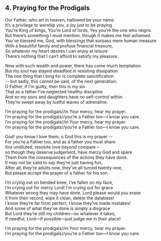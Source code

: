 ## 4.	Praying for the Prodigals  
  
Our Father, who art in heaven, hallowed be your name  
It’s a privilege to worship you, a joy just to be praying  
You’re King of kings, You’re Lord of lords, Yes you’re the one who reigns  
But there’s something I must mention, though it makes me feel ashamed.  
You’ve blessed me, God, with blessings that surpass mere human measure  
With a beautiful family and profuse financial treasure,  
So whatever my heart desires I can enjoy at leisure  
There’s nothing that I can’t afford to satisfy my pleasure.  
  
Now with such wealth and power, there has come much temptation  
But my soul has stayed steadfast in resisting dissipation  
The one thing that I long for is complete sanctification  
-- but sadly, this cannot be said, of the next generation.  
O Father, if I’m guilty, then this is my sin  
That as a father I’ve neglected healthy discipline  
And so my sons and daughters have no self-control within  
They’re swept away by lustful waves of adrenaline.  
  
I’m praying for the prodigals//in Your mercy, hear my prayer.  
I’m praying for the prodigals//you’re a Father too—I know you care.  
I’m praying for the prodigals//in Your mercy, hear my prayer.  
I’m praying for the prodigals//you’re a Father too—I know you care.  
  
God! you know I love them, o God this is my prayer --  
For you’re a Father too, and as a father you must share  
this undiluted, resolute love beyond compare –  
so though they deserve judgement, have mercy God and spare  
Them from the consequences of the actions they have done.  
It may not be valid to say they’re just having fun,  
After all, they’re adults now, they’ve all turned twenty-one,  
But please accept the prayer of a father for his son.  
  
I’m crying out on bended knee, I’ve fallen on my face,  
I’m crying out for mercy Lord! I’m crying out for grace  
Whatever wrong they may have done, Lord please would you erase  
it from their record, wipe it clean, delete the database!  
I know they’re far from perfect, I know they’ve made mistakes!  
And some of what they’ve done is simply a disgrace  
But Lord they’re still my children—so whatever it takes,  
If needful, Lord—if possible—just judge me in their place!  
  
I’m praying for the prodigals//in Your mercy, hear my prayer.  
I’m praying for the prodigals//you’re a Father too—I know you care.  
